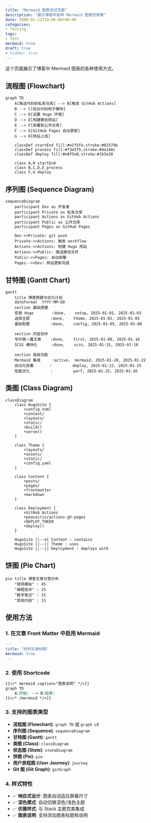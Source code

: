 ```yaml
---
title: "Mermaid 图表测试页面"
description: "展示博客中各种 Mermaid 图表的效果"
date: 3000-01-22T10:00:00+08:00
categories:
- Testing
tags:
- Test
mermaid: true
draft: true
# hidden: true
---
```


这个页面展示了博客中 Mermaid 图表的各种使用方式。

## 流程图 (Flowchart)
```mermaid {title="Figure 1: GitHub Actions 工作流"}
graph TD
    A[推送代码到私有仓库] --> B[触发 GitHub Actions]
    B --> C[检出代码和子模块]
    C --> D[设置 Hugo 环境]
    D --> E[构建静态网站]
    E --> F[部署到公共仓库]
    F --> G[GitHub Pages 自动更新]
    G --> H[网站上线]
    
    classDef startEnd fill:#e1f5fe,stroke:#01579b
    classDef process fill:#f3e5f5,stroke:#4a148c
    classDef deploy fill:#e8f5e8,stroke:#1b5e20
    
    class A,H startEnd
    class B,C,D,E process
    class F,G deploy
```

## 序列图 (Sequence Diagram)

```mermaid {title="Hugo 博客部署序列图"}
sequenceDiagram
    participant Dev as 开发者
    participant Private as 私有仓库
    participant Actions as GitHub Actions
    participant Public as 公共仓库
    participant Pages as GitHub Pages
    
    Dev->>Private: git push
    Private->>Actions: 触发 workflow
    Actions->>Actions: 构建 Hugo 网站
    Actions->>Public: 推送静态文件
    Public->>Pages: 自动部署
    Pages-->>Dev: 网站更新完成
```
## 甘特图 (Gantt Chart)

```mermaid {title="博客搭建项目时间线"}
gantt
    title 博客搭建与优化计划
    dateFormat  YYYY-MM-DD
    section 基础搭建
    安装 Hugo        :done,    setup, 2025-01-01, 2025-01-03
    选择主题         :done,    theme, 2025-01-02, 2025-01-05
    基础配置         :done,    config, 2025-01-05, 2025-01-08
    
    section 内容创作
    写作第一篇文章    :done,    first, 2025-01-08, 2025-01-10
    SCSS 模块化      :done,    scss, 2025-01-15, 2025-01-18
    
    section 高级功能
    Mermaid 集成     :active,  mermaid, 2025-01-20, 2025-01-22
    自动化部署       :         deploy, 2025-01-22, 2025-01-25
    性能优化         :         perf, 2025-01-25, 2025-01-30
```

## 类图 (Class Diagram)

```mermaid {title="Hugo 项目结构类图"}
classDiagram
    class HugoSite {
        +config.toml
        +content/
        +layouts/
        +static/
        +build()
        +serve()
    }
    
    class Theme {
        +layouts/
        +assets/
        +static/
        +config.yaml
    }
    
    class Content {
        +posts/
        +pages/
        +frontmatter
        +markdown
    }
    
    class Deployment {
        +GitHub Actions
        +peaceiris/actions-gh-pages
        +DEPLOY_TOKEN
        +deploy()
    }
    
    HugoSite ||--o{ Content : contains
    HugoSite ||--|| Theme : uses
    HugoSite ||--|| Deployment : deploys with
```

## 饼图 (Pie Chart)

```mermaid title="博客内容分布"
pie title 博客文章分类分布
    "相场模拟" : 45
    "编程技术" : 25
    "数学笔记" : 15
    "其他内容" : 15
```

## 使用方法

### 1. 在文章 Front Matter 中启用 Mermaid

```yaml
---
title: "你的文章标题"
mermaid: true
---
```

### 2. 使用 Shortcode

```markdown
{{</* mermaid caption="图表说明" */>}}
graph TD
    A[开始] --> B[结束]
{{</* /mermaid */>}}
```

### 3. 支持的图表类型

- **流程图 (Flowchart)**: `graph TD` 或 `graph LR`
- **序列图 (Sequence)**: `sequenceDiagram`
- **甘特图 (Gantt)**: `gantt`
- **类图 (Class)**: `classDiagram`
- **状态图 (State)**: `stateDiagram`
- **饼图 (Pie)**: `pie`
- **用户旅程图 (User Journey)**: `journey`
- **Git 图 (Git Graph)**: `gitGraph`

### 4. 样式特性

- ✅ **响应式设计**: 图表自动适应屏幕尺寸
- ✅ **深色模式**: 自动切换深色/浅色主题
- ✅ **优雅样式**: 与 Stack 主题完美集成
- ✅ **图表说明**: 支持添加图表标题和说明
